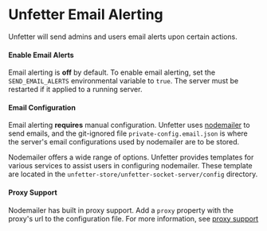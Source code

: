 # Unfetter Email Alerting
Unfetter will send admins and users email alerts upon certain actions.
#### Enable Email Alerts
Email alerting is **off** by default.  To enable email alerting, set the `SEND_EMAIL_ALERTS` environmental variable to `true`.  The server must be restarted if it applied to a running server.
#### Email Configuration
Email alerting **requires** manual configuration.  Unfetter uses [nodemailer](https://nodemailer.com) to send emails, and the git-ignored file `private-config.email.json` is where the server's email configurations used by nodemailer are to be stored.

Nodemailer offers a wide range of options.  Unfetter provides templates for various services to assist users in configuring nodemailer.  These template are located in the `unfetter-store/unfetter-socket-server/config` directory.
#### Proxy Support
Nodemailer has built in proxy support.  Add a `proxy` property with the proxy's url to the configuration file.  For more information, see [proxy support](https://nodemailer.com/smtp/proxies/)